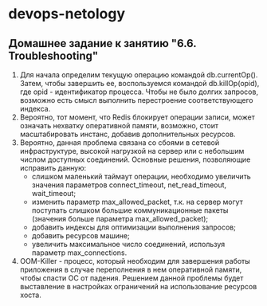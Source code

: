 # devops-netology

## Домашнее задание к занятию "6.6. Troubleshooting"

1) Для начала определим текущую операцию командой db.currentOp(). Затем, чтобы завершить ее, воспользуемся командой db.killOp(opid), где opid - идентификатор процесса.
Чтобы не было долгих запросов, возможно есть смысл выполнить перестроение соответствующего индекса.
2) Вероятно, тот момент, что Redis блокирует операции записи, может означать нехватку оперативной памяти, возможно, стоит масштабировать инстанс, добавив дополнительных ресурсов.
3) Вероятно, данная проблема связана со сбоями в сетевой инфраструктуре, высокой нагрузкой на сервер или с небольшим числом доступных соединений. Основные решения, позволяющие исправить данную:
    * слишком маленький таймаут операции, необходимо увеличить значения параметров connect_timeout, net_read_timeout, wait_timeout;
    * изменить параметр max_allowed_packet, т.к. на сервер могут поступать слишком большие коммуникационные пакеты (значения больше параметра max_allowed_packet);
    * добавить индексы для оптимизации выполнения запросов;
    * добавить ресурсов машине;
    * увеличить максимальное число соединений, используя параметр max_connections.
4) OOM-Killer - процесс, который необходим для завершения работы приложения в случае переполнения в нем оперативной памяти, чтобы спасти ОС от падения. Решением данной проблемы будет выставление в настройках ограничений на использование ресурсов хоста.